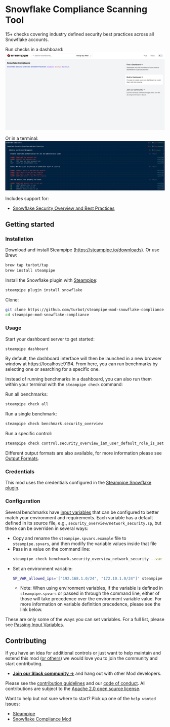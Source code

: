# Snowflake Compliance Scanning Tool

15+ checks covering industry defined security best practices across all Snowflake accounts.

Run checks in a dashboard:
![image](https://raw.githubusercontent.com/turbot/steampipe-mod-snowflake-compliance/main/docs/snowflake_compliance_dashboard.png)

Or in a terminal:
![image](https://raw.githubusercontent.com/turbot/steampipe-mod-snowflake-compliance/main/docs/snowflake_compliance_terminal.png)

Includes support for:
* [Snowflake Security Overview and Best Practices](https://hub.steampipe.io/mods/turbot/snowflake_compliance/controls/benchmark.security_overview)

## Getting started

### Installation

Download and install Steampipe (https://steampipe.io/downloads). Or use Brew:

```sh
brew tap turbot/tap
brew install steampipe
```

Install the Snowflake plugin with [Steampipe](https://steampipe.io):

```sh
steampipe plugin install snowflake
```

Clone:

```sh
git clone https://github.com/turbot/steampipe-mod-snowflake-compliance.git
cd steampipe-mod-snowflake-compliance
```

### Usage

Start your dashboard server to get started:

```sh
steampipe dashboard
```

By default, the dashboard interface will then be launched in a new browser
window at https://localhost:9194. From here, you can run benchmarks by
selecting one or searching for a specific one.

Instead of running benchmarks in a dashboard, you can also run them within your
terminal with the `steampipe check` command:

Run all benchmarks:

```sh
steampipe check all
```

Run a single benchmark:

```sh
steampipe check benchmark.security_overview
```

Run a specific control:

```sh
steampipe check control.security_overview_iam_user_default_role_is_set
```

Different output formats are also available, for more information please see
[Output Formats](https://steampipe.io/docs/reference/cli/check#output-formats).

### Credentials

This mod uses the credentials configured in the [Steampipe Snowflake plugin](https://hub.steampipe.io/plugins/turbot/snowflake).

### Configuration

Several benchmarks have [input variables](https://steampipe.io/docs/using-steampipe/mod-variables) that can be configured to better match your environment and requirements. Each variable has a default defined in its source file, e.g., `security_overview/network_security.sp`, but these can be overriden in several ways:

- Copy and rename the `steampipe.spvars.example` file to `steampipe.spvars`, and then modify the variable values inside that file
- Pass in a value on the command line:
  ```sh
  steampipe check benchmark.security_overview_network_security --var 'allowed_ips=["192.168.1.0/24", "172.10.1.0/24"]'
  ```
- Set an environment variable:
  ```sh
  SP_VAR_allowed_ips='["192.168.1.0/24", "172.10.1.0/24"]' steampipe check benchmark.security_overview_network_security
  ```
  - Note: When using environment variables, if the variable is defined in `steampipe.spvars` or passed in through the command line, either of those will take precedence over the environment variable value. For more information on variable definition precedence, please see the link below.

These are only some of the ways you can set variables. For a full list, please see [Passing Input Variables](https://steampipe.io/docs/using-steampipe/mod-variables#passing-input-variables).

## Contributing

If you have an idea for additional controls or just want to help maintain and extend this mod ([or others](https://github.com/topics/steampipe-mod)) we would love you to join the community and start contributing.

- **[Join our Slack community →](https://steampipe.io/community/join)** and hang out with other Mod developers.

Please see the [contribution guidelines](https://github.com/turbot/steampipe/blob/main/CONTRIBUTING.md) and our [code of conduct](https://github.com/turbot/steampipe/blob/main/CODE_OF_CONDUCT.md). All contributions are subject to the [Apache 2.0 open source license](https://github.com/turbot/steampipe-mod-snowflake-compliance/blob/main/LICENSE).

Want to help but not sure where to start? Pick up one of the `help wanted` issues:

- [Steampipe](https://github.com/turbot/steampipe/labels/help%20wanted)
- [Snowflake Compliance Mod](https://github.com/turbot/steampipe-mod-snowflake-compliance/labels/help%20wanted)
